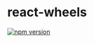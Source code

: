 # react-wheels
[![npm version](https://badge.fury.io/js/tongtongfakeui.svg)](https://badge.fury.io/js/tongtongfakeui)
